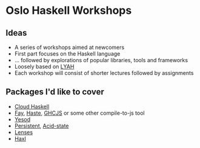 Oslo Haskell Workshops
======================

## Ideas

* A series of workshops aimed at newcomers
* First part focuses on the Haskell language
* ... followed by explorations of popular libraries, tools and frameworks
* Loosely based on [LYAH](http://learnyouahaskell.com/)
* Each workshop will consist of shorter lectures followed by assignments

## Packages I'd like to cover
* [Cloud Haskell](http://hackage.haskell.org/package/cloud-haskell)
* [Fay](http://hackage.haskell.org/package/fay), [Haste](http://hackage.haskell.org/package/haste), [GHCJS](https://github.com/ghcjs/ghcjs) or some other compile-to-js tool
* [Yesod](http://www.yesodweb.com/)
* [Persistent](http://hackage.haskell.org/package/persistent), [Acid-state](http://hackage.haskell.org/package/acid-state)
* [Lenses](http://hackage.haskell.org/package/lenses)
* [Haxl](http://hackage.haskell.org/package/haxl)



